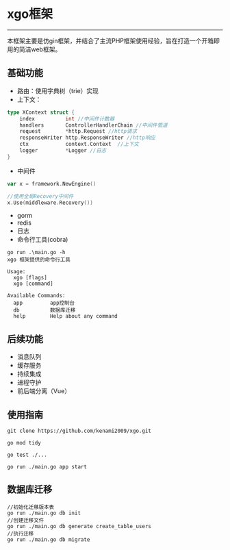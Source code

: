 # xgo框架

---

本框架主要是仿gin框架，并结合了主流PHP框架使用经验，旨在打造一个开箱即用的简洁web框架。

## 基础功能

* 路由：使用字典树（trie）实现
* 上下文：
```go
type XContext struct {
	index          int //中间件计数器
	handlers       ControllerHandlerChain //中间件管道
	request        *http.Request //http请求
	responseWriter http.ResponseWriter //http响应
	ctx            context.Context  //上下文
	logger         *Logger //日志
}
```
* 中间件

```go
var x = framework.NewEngine()

//使用全局Recovery中间件
x.Use(middleware.Recovery())
```
* gorm
* redis
* 日志
* 命令行工具(cobra)
```
go run .\main.go -h
xgo 框架提供的命令行工具

Usage:
  xgo [flags]
  xgo [command]

Available Commands:
  app         app控制台
  db          数据库迁移
  help        Help about any command
```

## 后续功能
* 消息队列
* 缓存服务
* 持续集成
* 进程守护
* 前后端分离（Vue）


## 使用指南

```
git clone https://github.com/kenami2009/xgo.git

go mod tidy

go test ./...

go run ./main.go app start
```

## 数据库迁移
```
//初始化迁移版本表
go run ./main.go db init
//创建迁移文件
go run ./main.go db generate create_table_users
//执行迁移
go run ./main.go db migrate
```

